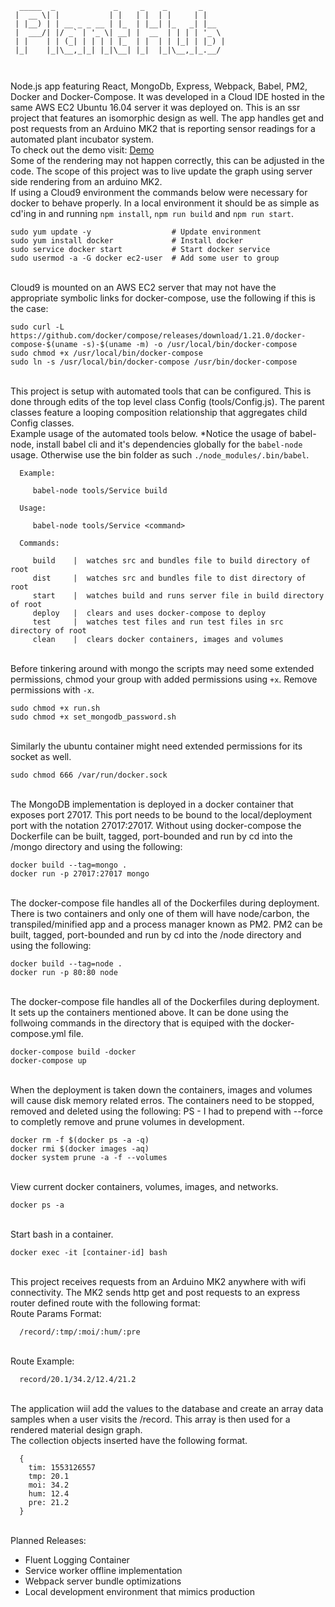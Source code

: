 ```
  _____  _             _     _    _       _     
 |  __ \| |           | |   | |  | |     | |    
 | |__) | | __ _ _ __ | |_  | |__| |_   _| |__  
 |  ___/| |/ _` | '_ \| __| |  __  | | | | '_ \ 
 | |    | | (_| | | | | |_  | |  | | |_| | |_) |
 |_|    |_|\__,_|_| |_|\__| |_|  |_|\__,_|_.__/ 
                                                
                                                
```
Node.js app featuring React, MongoDb, Express, Webpack, Babel, PM2, Docker and 
Docker-Compose. It was developed in a Cloud IDE hosted in the same AWS EC2 Ubuntu 
16.04 server it was deployed on. This is an ssr project that features an isomorphic 
design as well. The app handles get and post requests from an Arduino MK2 that is
reporting sensor readings for a automated plant incubator system.
\
To check out the demo visit: <a href="http://www.team-twenty-one.com/">Demo</a>
\
Some of the rendering may not happen correctly, this can be adjusted in the
code. The scope of this project was to live update the graph using server side
rendering from an arduino MK2.
\
If using a Cloud9 environment the commands below were necessary for docker to behave
properly. In a local environment it should be as simple as cd'ing in and running 
`npm install`, `npm run build` and `npm run start`.

```
sudo yum update -y                  # Update environment
sudo yum install docker             # Install docker
sudo service docker start           # Start docker service
sudo usermod -a -G docker ec2-user  # Add some user to group
```
\
Cloud9 is mounted on an AWS EC2 server that may not have the appropriate symbolic links
for docker-compose, use the following if this is the case:
```
sudo curl -L https://github.com/docker/compose/releases/download/1.21.0/docker-compose-$(uname -s)-$(uname -m) -o /usr/local/bin/docker-compose
sudo chmod +x /usr/local/bin/docker-compose
sudo ln -s /usr/local/bin/docker-compose /usr/bin/docker-compose
```
\
This project is setup with automated tools that can be configured. This is done through
edits of the top level class Config (tools/Config.js). The parent classes feature a
looping composition relationship that aggregates child Config classes.
\
Example usage of the automated tools below.
*Notice the usage of babel-node, install babel cli and it's dependencies globally for
the `babel-node` usage. Otherwise use the bin folder as such `./node_modules/.bin/babel`.

```
  Example:

     babel-node tools/Service build

  Usage:

     babel-node tools/Service <command>

  Commands:

     build    |  watches src and bundles file to build directory of root
     dist     |  watches src and bundles file to dist directory of root
     start    |  watches build and runs server file in build directory of root
     deploy   |  clears and uses docker-compose to deploy
     test     |  watches test files and run test files in src directory of root
     clean    |  clears docker containers, images and volumes
```
\
Before tinkering around with mongo the scripts may need some extended permissions, 
chmod your group with added permissions using `+x`. Remove permissions with `-x`.

```
sudo chmod +x run.sh
sudo chmod +x set_mongodb_password.sh
```
\
Similarly the ubuntu container might need extended permissions for its socket as well.

```
sudo chmod 666 /var/run/docker.sock
```
\
The MongoDB implementation is deployed in a docker container that exposes port 27017.
This port needs to be bound to the local/deployment port with the notation 27017:27017.
Without using docker-compose the Dockerfile can be built, tagged, port-bounded and run 
by cd into the /mongo directory and using the following: 

```
docker build --tag=mongo .
docker run -p 27017:27017 mongo
```
\
The docker-compose file handles all of the Dockerfiles during deployment. There is two 
containers and only one of them will have node/carbon, the transpiled/minified app and 
a process manager known as PM2. PM2 can be built, tagged, port-bounded and run by cd 
into the /node directory and using the following:

```
docker build --tag=node .
docker run -p 80:80 node
```
\
The docker-compose file handles all of the Dockerfiles during deployment. It sets up the
containers mentioned above. It can be done using the follwoing commands in the directory
that is equiped with the docker-compose.yml file.

```
docker-compose build -docker
docker-compose up
```
\
When the deployment is taken down the containers, images and volumes will cause disk memory
related erros. The containers need to be stopped, removed and deleted using the following:
PS - I had to prepend with --force to completly remove and prune volumes in development.

```
docker rm -f $(docker ps -a -q)
docker rmi $(docker images -aq)
docker system prune -a -f --volumes
```
\
View current docker containers, volumes, images, and networks.

```
docker ps -a
```
\
Start bash in a container.

```
docker exec -it [container-id] bash
```
\
This project receives requests from an Arduino MK2 anywhere with wifi connectivity. The MK2
sends http get and post requests to an express router defined route with the following format:
\
Route Params Format:

```
  /record/:tmp/:moi/:hum/:pre
```
\
Route Example: 

```
  record/20.1/34.2/12.4/21.2
```
\
The application wiil add the values to the database and create an array data samples when
a user visits the /record. This array is then used for a rendered material design graph.
\
The collection objects inserted have the following format.

```
  {
    tim: 1553126557
    tmp: 20.1
    moi: 34.2
    hum: 12.4
    pre: 21.2
  }
```
\
Planned Releases:
- Fluent Logging Container
- Service worker offline implementation
- Webpack server bundle optimizations
- Local development environment that mimics production
